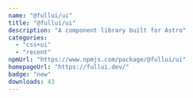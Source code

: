 ```yaml
---
name: "@fullui/ui"
title: "@fullui/ui"
description: "A component library built for Astro"
categories:
  - "css+ui"
  - "recent"
npmUrl: "https://www.npmjs.com/package/@fullui/ui"
homepageUrl: "https://fullui.dev/"
badge: "new"
downloads: 43
---
```


